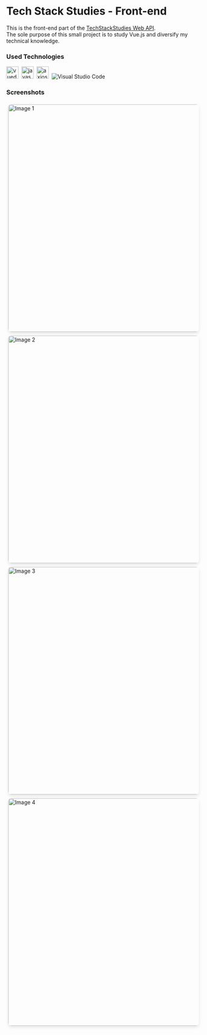 # Tech Stack Studies - Front-end

This is the front-end part of the <a href="https://github.com/JGMelon22/TechStackStudies">TechStackStudies Web API</a>.<br/>
The sole purpose of this small project is to study Vue.js and diversify my technical knowledge.

### Used Technologies
<img height="32" width="32" src="https://cdn.simpleicons.org/vuedotjs" alt="vuedotjs" />&nbsp;
<img height="32" width="32" src="https://cdn.simpleicons.org/javascript" alt="javascript" />&nbsp;
<img height="32" width="32" src="https://cdn.simpleicons.org/axios" alt="axios" />&nbsp;
![Visual Studio Code](https://img.shields.io/badge/Visual%20Studio%20Code-0078d7.svg?style=for-the-badge&logo=visual-studio-code&logoColor=white)

### Screenshots
<div style="display: flex; justify-content: space-between; flex-wrap: wrap; max-width: 800px; margin: auto;">
    <img src="https://github.com/user-attachments/assets/f96eba65-449a-4360-b661-b44e10f90321" alt="Image 1" style="width: 600px; height: auto; margin: 5px; border-radius: 8px; box-shadow: 0 4px 8px rgba(0, 0, 0, 0.1);">
    <img src="https://github.com/user-attachments/assets/16470d61-8499-4ee1-a879-cd4e045fdfd4" alt="Image 2" style="width: 600px; height: auto; margin: 5px; border-radius: 8px; box-shadow: 0 4px 8px rgba(0, 0, 0, 0.1);">
    <img src="https://github.com/user-attachments/assets/f1cd509b-646b-4d13-b446-09dc66b273f1" alt="Image 3" style="width: 600px; height: auto; margin: 5px; border-radius: 8px; box-shadow: 0 4px 8px rgba(0, 0, 0, 0.1);">
    <img src="https://github.com/user-attachments/assets/604585ab-b56d-4437-9e78-d90638ae34e6" alt="Image 4" style="width: 600px; height: auto; margin: 5px; border-radius: 8px; box-shadow: 0 4px 8px rgba(0, 0, 0, 0.1);">
</div>